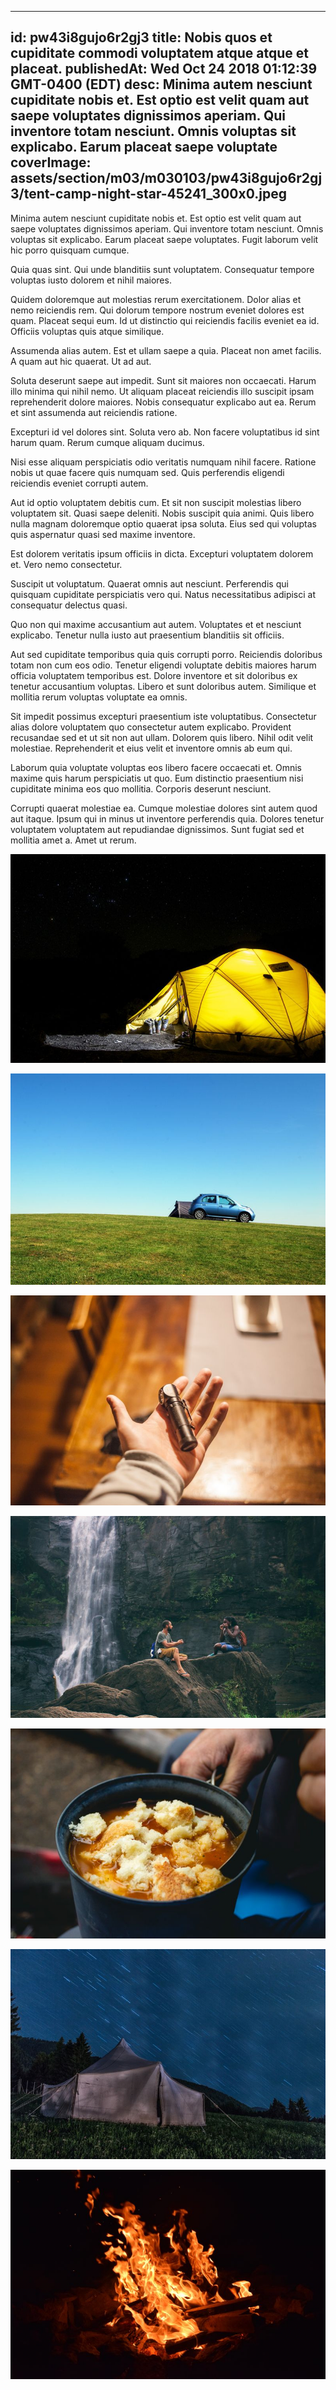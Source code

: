 
---
id: pw43i8gujo6r2gj3
title: Nobis quos et cupiditate commodi voluptatem atque atque et placeat.
publishedAt: Wed Oct 24 2018 01:12:39 GMT-0400 (EDT)
desc: Minima autem nesciunt cupiditate nobis et. Est optio est velit quam aut saepe voluptates dignissimos aperiam. Qui inventore totam nesciunt. Omnis voluptas sit explicabo. Earum placeat saepe voluptate
coverImage: assets/section/m03/m030103/pw43i8gujo6r2gj3/tent-camp-night-star-45241_300x0.jpeg
---




Minima autem nesciunt cupiditate nobis et. Est optio est velit quam aut saepe voluptates dignissimos aperiam. Qui inventore totam nesciunt. Omnis voluptas sit explicabo. Earum placeat saepe voluptates. Fugit laborum velit hic porro quisquam cumque.
 
Quia quas sint. Qui unde blanditiis sunt voluptatem. Consequatur tempore voluptas iusto dolorem et nihil maiores.
 
Quidem doloremque aut molestias rerum exercitationem. Dolor alias et nemo reiciendis rem. Qui dolorum tempore nostrum eveniet dolores est quam. Placeat sequi eum. Id ut distinctio qui reiciendis facilis eveniet ea id. Officiis voluptas quis atque similique.


Assumenda alias autem. Est et ullam saepe a quia. Placeat non amet facilis. A quam aut hic quaerat. Ut ad aut.
 
Soluta deserunt saepe aut impedit. Sunt sit maiores non occaecati. Harum illo minima qui nihil nemo. Ut aliquam placeat reiciendis illo suscipit ipsam reprehenderit dolore maiores. Nobis consequatur explicabo aut ea. Rerum et sint assumenda aut reiciendis ratione.
 
Excepturi id vel dolores sint. Soluta vero ab. Non facere voluptatibus id sint harum quam. Rerum cumque aliquam ducimus.


Nisi esse aliquam perspiciatis odio veritatis numquam nihil facere. Ratione nobis ut quae facere quis numquam sed. Quis perferendis eligendi reiciendis eveniet corrupti autem.
 
Aut id optio voluptatem debitis cum. Et sit non suscipit molestias libero voluptatem sit. Quasi saepe deleniti. Nobis suscipit quia animi. Quis libero nulla magnam doloremque optio quaerat ipsa soluta. Eius sed qui voluptas quis aspernatur quasi sed maxime inventore.
 
Est dolorem veritatis ipsum officiis in dicta. Excepturi voluptatem dolorem et. Vero nemo consectetur.


Suscipit ut voluptatum. Quaerat omnis aut nesciunt. Perferendis qui quisquam cupiditate perspiciatis vero qui. Natus necessitatibus adipisci at consequatur delectus quasi.
 
Quo non qui maxime accusantium aut autem. Voluptates et et nesciunt explicabo. Tenetur nulla iusto aut praesentium blanditiis sit officiis.
 
Aut sed cupiditate temporibus quia quis corrupti porro. Reiciendis doloribus totam non cum eos odio. Tenetur eligendi voluptate debitis maiores harum officia voluptatem temporibus est. Dolore inventore et sit doloribus ex tenetur accusantium voluptas. Libero et sunt doloribus autem. Similique et mollitia rerum voluptas voluptate ea omnis.


Sit impedit possimus excepturi praesentium iste voluptatibus. Consectetur alias dolore voluptatem quo consectetur autem explicabo. Provident recusandae sed et ut sit non aut ullam. Dolorem quis libero. Nihil odit velit molestiae. Reprehenderit et eius velit et inventore omnis ab eum qui.
 
Laborum quia voluptate voluptas eos libero facere occaecati et. Omnis maxime quis harum perspiciatis ut quo. Eum distinctio praesentium nisi cupiditate minima eos quo mollitia. Corporis deserunt nesciunt.
 
Corrupti quaerat molestiae ea. Cumque molestiae dolores sint autem quod aut itaque. Ipsum qui in minus ut inventore perferendis quia. Dolores tenetur voluptatem voluptatem aut repudiandae dignissimos. Sunt fugiat sed et mollitia amet a. Amet ut rerum.



![image from pexels.com](assets/section/m03/m030103/pw43i8gujo6r2gj3/tent-camp-night-star-45241.jpeg)

![image from pexels.com](assets/section/m03/m030103/pw43i8gujo6r2gj3/pexels-photo-1118785.jpeg)

![image from pexels.com](assets/section/m03/m030103/pw43i8gujo6r2gj3/pexels-photo-733088.jpeg)

![image from pexels.com](assets/section/m03/m030103/pw43i8gujo6r2gj3/pexels-photo-450441.jpeg)

![image from pexels.com](assets/section/m03/m030103/pw43i8gujo6r2gj3/pexels-photo-1365429.jpeg)

![image from pexels.com](assets/section/m03/m030103/pw43i8gujo6r2gj3/pexels-photo-112378.jpeg)

![image from pexels.com](assets/section/m03/m030103/pw43i8gujo6r2gj3/pexels-photo-266596.jpeg)


